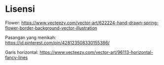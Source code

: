 # Lisensi

Flower: <https://www.vecteezy.com/vector-art/622224-hand-drawn-spring-flower-border-background-vector-illustration>

Pasangan yang menikah: <https://id.pinterest.com/pin/428123508330155386/>

Garis horizontal: <https://www.vecteezy.com/vector-art/96113-horizontal-fancy-lines>